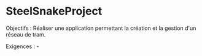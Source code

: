 # SteelSnakeProject

Objectifs : Réaliser une application permettant la création et la gestion d'un réseau de tram. 

Exigences : 
             -
